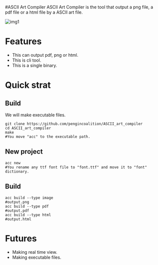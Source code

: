 #ASCII Art Compiler
ASCII Art Compiler is the tool that output a png file, a pdf file or a html file by a ASCII art file.

![img1](https://github.com/pengincoalition/ASCII_art_compiler/raw/master/explain/img1/output.png)

# Features
* This can output pdf, png or html.
* This is cli tool.
* This is a single binary.

# Quick strat
## Build
We will make executable files.
```shell
git clone https://github.com/pengincoalition/ASCII_art_compiler
cd ASCII_art_compiler
make
#You move "acc" to the executable path.
```
## New project
```
acc new
#You rename any ttf font file to "font.ttf" and move it to "font" dictionary.
```

## Build
```shell 
acc build --type image
#output.png
acc build --type pdf
#output.pdf
acc build --type html
#output.html
```

# Futures
* Making real time view.
* Making executable files.
 

